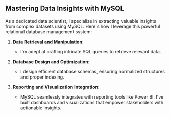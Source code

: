 ## **Mastering Data Insights with MySQL**

As a dedicated data scientist, I specialize in extracting valuable insights from complex datasets using MySQL. Here's how I leverage this powerful relational database management system:

1. **Data Retrieval and Manipulation**:
   - I'm adept at crafting intricate SQL queries to retrieve relevant data.

2. **Database Design and Optimization**:
   - I design efficient database schemas, ensuring normalized structures and proper indexing.

3. **Reporting and Visualization Integration**:
   - MySQL seamlessly integrates with reporting tools like Power BI. I've built dashboards and visualizations that empower stakeholders with actionable insights.
